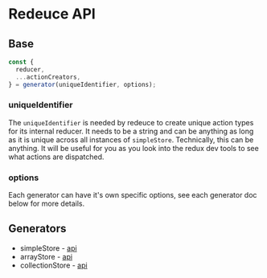 # Redeuce API

## Base

```js
const {
  reducer,
  ...actionCreators,
} = generator(uniqueIdentifier, options);
```

### uniqueIdentifier

The `uniqueIdentifier` is needed by redeuce to create unique action types for its internal reducer.
It needs to be a string and can be anything as long as it is unique across all instances of `simpleStore`.
Technically, this can be anything. It will be useful for you as you look into the redux dev tools to see what actions are dispatched.

### options

Each generator can have it's own specific options, see each generator doc below for more details.

## Generators

- simpleStore - [api](./simpleStore.md)
- arrayStore - [api](./arrayStore.md)
- collectionStore - [api](./collectionStore.md)
